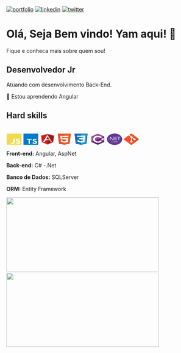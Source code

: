 [![portfolio](https://img.shields.io/badge/my_portfolio-000?style=for-the-badge&logo=ko-fi&logoColor=white)](https://katherinempeterson.com/)
[![linkedin](https://img.shields.io/badge/linkedin-0A66C2?style=for-the-badge&logo=linkedin&logoColor=white)](https://www.linkedin.com/)
[![twitter](https://img.shields.io/badge/twitter-1DA1F2?style=for-the-badge&logo=twitter&logoColor=white)](https://twitter.com/)
# Olá, Seja Bem vindo! Yam aqui! 👋



 Fique e conheca mais sobre quem sou!

##  Desenvolvedor Jr
Atuando com desenvolvimento Back-End. 

🧠 Estou aprendendo Angular

## Hard skills
<div style="display: inline_block"><br>
  <img align="center" alt="Js" height="30" width="40" src="https://raw.githubusercontent.com/devicons/devicon/master/icons/javascript/javascript-plain.svg">
  <img align="center" alt="Ts" height="30" width="40" src="https://raw.githubusercontent.com/devicons/devicon/master/icons/typescript/typescript-plain.svg">
  <img align="center" alt="Angular" height="30" width="40" src="https://github.com/devicons/devicon/blob/master/icons/angularjs/angularjs-original.svg">
  <img align="center" alt="HTML" height="30" width="40" src="https://raw.githubusercontent.com/devicons/devicon/master/icons/html5/html5-original.svg">
  <img align="center" alt="CSS" height="30" width="40" src="https://raw.githubusercontent.com/devicons/devicon/master/icons/css3/css3-original.svg">
  <img align="center" alt="Csharp" height="30" width="40" src="https://raw.githubusercontent.com/devicons/devicon/master/icons/csharp/csharp-original.svg">
  <img align="center" alt=".NetCore" height="30" width="40" src="https://github.com/devicons/devicon/blob/master/icons/dotnetcore/dotnetcore-original.svg">
  <img align="center" alt=".NetCore" height="30" width="40" src="https://github.com/devicons/devicon/blob/master/icons/git/git-original.svg">
</div>

**Front-end:** Angular, AspNet

**Back-end:** C# -.Net

**Banco de Dados:** SQLServer

**ORM:** Entity Framework


  <img width = "400em" height="195em" src="https://github-readme-stats.vercel.app/api?username=yamkevim&show_icons=true&layout=compact&langs_count=7&theme=dark"/>
  <img width = "400em" height="195em" src="https://github-readme-stats.vercel.app/api/top-langs/?username=yamkevim&layout=compact&langs_count=7&theme=dark"/>
 
</div>

